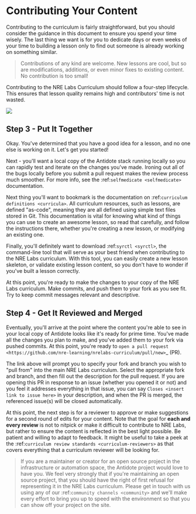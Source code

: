 # Contributing Your Content

Contributing to the curriculum is fairly straightforward, but you should consider the guidance in this document to ensure you spend your time wisely. The last thing we want is for you to dedicate days or even weeks of your time to building a lesson only to find out someone is already working on something similar.

> Contributions of any kind are welcome. New lessons are cool, but so are modifications, additions, or even minor fixes to existing content. No contribution is too small!

Contributing to the NRE Labs Curriculum should follow a four-step lifecycle. This ensures that lesson quality remains high and contributors' time is not wasted.

![](https://github.com/nre-learning/nrelabs-docs/tree/09d474a672ed4021f6dac96449c0748f5acf39f0/creating-curriculum-content/assets/lifecycle.png)

## Step 3 - Put It Together

Okay. You've determined that you have a good idea for a lesson, and no one else is working on it. Let's get you started!



Next - you'll want a local copy of the Antidote stack running locally so you can rapidly test and iterate on the changes you've made. Ironing out all of the bugs locally before you submit a pull request makes the review process much smoother. For more info, see the :ref:`selfmedicate <selfmedicate>` documentation.

Next thing you'll want to bookmark is the documentation on :ref:`curriculum definitions <curricula>`. All curriculum resources, such as lessons, are defined "as-code", meaning they are all defined using simple text files stored in Git. This documentation is vital for knowing what kind of things you can use to create an awesome lesson, so read that carefully, and follow the instructions there, whether you're creating a new lesson, or modifying an existing one.

Finally, you'll definitely want to download :ref:`syrctl <syrctl>`, the command-line tool that will serve as your best friend when contributing to the NRE Labs curriculum. With this tool, you can easily create a new lesson skeleton, or validate existing lesson content, so you don't have to wonder if you've built a lesson correctly.

At this point, you're ready to make the changes to your copy of the NRE Labs curriculum. Make commits, and push them to your fork as you see fit. Try to keep commit messages relevant and descriptive.

## Step 4 - Get It Reviewed and Merged

Eventually, you'll arrive at the point where the content you're able to see in your local copy of Antidote looks like it's ready for prime time. You've made all the changes you plan to make, and you've added them to your fork via pushed commits. At this point, you're ready to `open a pull request <https://github.com/nre-learning/nrelabs-curriculum/pull/new>`\_ \(PR\).

The link above will prompt you to specify your fork and branch you wish to "pull from" into the main NRE Labs curriculum. Select the appropriate fork and branch, and then fill out the description for the pull request. If you are opening this PR in response to an issue \(whether you opened it or not\) and you feel it addresses everything in that issue, you can say `Closes <insert link to issue here>` in your description, and when the PR is merged, the referenced issue\(s\) will be closed automatically.

At this point, the next step is for a reviewer to approve or make suggestions for a second round of edits for your content. Note that the goal for **each and every review** is not to nitpick or make it difficult to contribute to NRE Labs, but rather to ensure the content is reflected in the best light possible. Be patient and willing to adapt to feedback. It might be useful to take a peek at the :ref:`curriculum review standards <curriculum-reviewers>` as that covers everything that a curriculum reviewer will be looking for.

> If you are a maintainer or creator for an open source project in the infrastructure or automation space, the Antidote project would love to have you. We feel very strongly that if you're maintaining an open source project, that you should have the right of first refusal for representing it in the NRE Labs curriculum. Please get in touch with us using any of our :ref:`community channels <community>` and we'll make every effort to bring you up to speed with the environment so that you can show off your project on the site.

